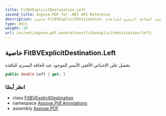 ```yaml
---
title: FitBVExplicitDestination.Left
second_title: Aspose.PDF for .NET API Reference
description: خاصية FitBVExplicitDestination. تحصل على الإحداثي الأفقي الأيسر الموجود عند الحافة اليسرى للنافذة
type: docs
weight: 20
url: /ar/net/aspose.pdf.annotations/fitbvexplicitdestination/left/
---
```

## خاصية FitBVExplicitDestination.Left

تحصل على الإحداثي الأفقي الأيسر الموجود عند الحافة اليسرى للنافذة.

```csharp
public double Left { get; }
```

### انظر أيضًا

* class [FitBVExplicitDestination](../)
* namespace [Aspose.Pdf.Annotations](../../../aspose.pdf.annotations/)
* assembly [Aspose.PDF](../../../)